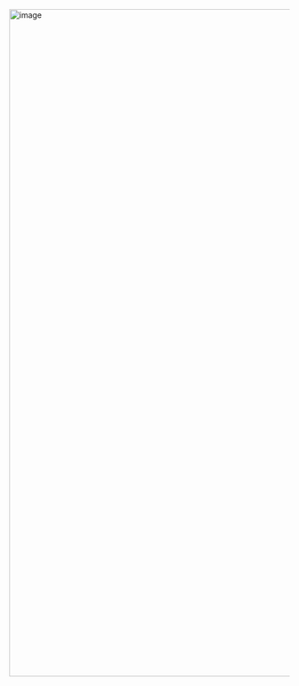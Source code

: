 <img width="1200" height="1200" alt="image" src="https://github.com/user-attachments/assets/d9bbe6db-de4d-4d53-a0a9-2c12930e4b86" />



